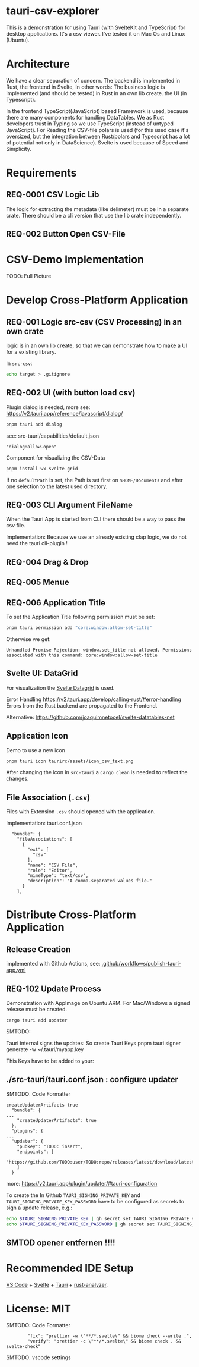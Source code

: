 #  tauri-csv-explorer

This is a demonstration for using Tauri (with SvelteKit and TypeScript) for desktop applications.
It's a csv viewer.
I've tested it on Mac Os and Linux (Ubuntu).

# Architecture

We have a clear separation of concern.
The backend is implemented in Rust, the frontend in Svelte,
In other words: The business logic is implemented (and should be tested) in Rust in an own lib create.
the UI (in Typescript).

In the frontend TypeScript(JavaScript) based Framework is used, because there are many components for handling DataTables.
We as Rust developers trust in Typing so we use TypeScript (instead of untyped JavaScript).
For Reading the CSV-file polars is used (for this used case it's oversized, but the integration between Rust/polars and Typescript has a lot of potential not only in DataScience).
Svelte is used because of Speed and Simplicity.

# Requirements

## REQ-0001 CSV Logic Lib

The logic for extracting the metadata (like delimeter) must be in a separate crate.
There should be a cli version that use the lib crate independently.

## REQ-002 Button Open CSV-File

# CSV-Demo Implementation

TODO: Full Picture

# Develop Cross-Platform Application

## REQ-001 Logic src-csv (CSV Processing) in an own crate

logic is in an own lib create, so that we can demonstrate
how to make a UI for a existing library.

In `src-csv`:

```sh
echo target > .gitignore
```

## REQ-002 UI (with button load csv)

Plugin dialog is needed, more see:
https://v2.tauri.app/reference/javascript/dialog/

```sh
pnpm tauri add dialog
```

see: src-tauri/capabilities/default.json

    "dialog:allow-open"

Component for visualizing the CSV-Data

```sh
pnpm install wx-svelte-grid
```

If no `defaultPath` is set, the Path is set first on `$HOME/Documents` and after one selection to the latest used directory.

## REQ-003 CLI Argument FileName

When the Tauri App is started from CLI there should be a way to pass the csv file.

Implementation:
Because we use an already existing clap logic, we do not need the tauri cli-plugin !

## REQ-004 Drag & Drop

## REQ-005 Menue

## REQ-006 Application Title

To set the Application Title following permission must be set:

```sh
pnpm tauri permission add "core:window:allow-set-title"
```

Otherwise we get:

```
Unhandled Promise Rejection: window.set_title not allowed. Permissions associated with this command: core:window:allow-set-title
```

## Svelte UI: DataGrid

For visualization the [Svelte Datagrid](https://svar.dev/svelte/datagrid/) is used.

Error Handling 
https://v2.tauri.app/develop/calling-rust/#error-handling
Errors from the Rust backend are propagated to the Frontend.

Alternative:
https://github.com/joaquimnetocel/svelte-datatables-net

## Application Icon

Demo to use a new icon 

```sh
pnpm tauri icon taurirc/assets/icon_csv_text.png
```

After changing the icon in `src-tauri` a `cargo clean` is needed to reflect the changes.

## File Association (`.csv`)

Files with Extension `.csv` should opened with the application.

Implementation: tauri.conf.json
``` 
  "bundle": {
    "fileAssociations": [
      {
        "ext": [
          "csv"
        ],
        "name": "CSV File",
        "role": "Editor",
        "mimeType": "text/csv",
        "description": "A comma-separated values file."
      }
    ],
```


# Distribute Cross-Platform Application

## Release Creation

implemented with Github Actions, see: [.github/workflows/publish-tauri-app.yml](.github/workflows/publish-tauri-app.yml)

## REQ-102 Update Process

Demonstration with AppImage on Ubuntu ARM.
For Mac/Windows a signed release must be created.

```sh
cargo tauri add updater
```

SMTODO:

Tauri internal signs the updates:
So create Tauri Keys
pnpm tauri signer generate -w ~/.tauri/myapp.key

This Keys have to be added to your:

## ./src-tauri/tauri.conf.json : configure updater
SMTODO: Code Formatter

```
createUpdaterArtifacts true
  "bundle": {
...  
    "createUpdaterArtifacts": true
  },
  "plugins": {
...
  "updater": {
    "pubkey": "TODO: insert",
    "endpoints": [
        "https://github.com/TODO:user/TODO:repo/releases/latest/download/latest.json"
    ]
  }
```

more:
https://v2.tauri.app/plugin/updater/#tauri-configuration

To create the 
In Github `TAURI_SIGNING_PRIVATE_KEY` and `TAURI_SIGNING_PRIVATE_KEY_PASSWORD` have to be configured as secrets to sign a update release, e.g.:

```sh
echo $TAURI_SIGNING_PRIVATE_KEY | gh secret set TAURI_SIGNING_PRIVATE_KEY
echo $TAURI_SIGNING_PRIVATE_KEY_PASSWORD | gh secret set TAURI_SIGNING_PRIVATE_KEY_PASSWORD
```

## SMTOD opener entfernen !!!!

# Recommended IDE Setup

[VS Code](https://code.visualstudio.com/) + [Svelte](https://marketplace.visualstudio.com/items?itemName=svelte.svelte-vscode) + [Tauri](https://marketplace.visualstudio.com/items?itemName=tauri-apps.tauri-vscode) + [rust-analyzer](https://marketplace.visualstudio.com/items?itemName=rust-lang.rust-analyzer).

# License: MIT

SMTODO: Code Formatter
```
        "fix": "prettier -w \"**/*.svelte\" && biome check --write .",
        "verify": "prettier -c \"**/*.svelte\" && biome check . && svelte-check"
```

SMTODO: vscode settings


